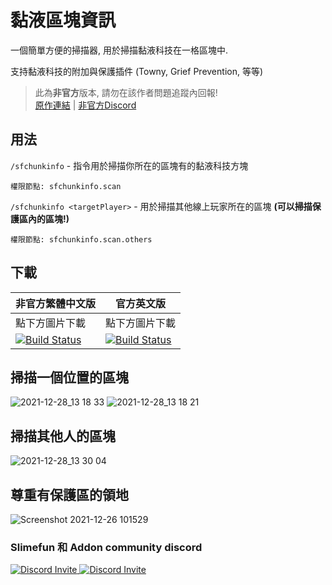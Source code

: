 # 黏液區塊資訊
一個簡單方便的掃描器, 用於掃描黏液科技在一格區塊中.

支持黏液科技的附加與保護插件 (Towny, Grief Prevention, 等等)

> 此為**非官方**版本, 請勿在該作者問題追蹤內回報! <br>
> [原作連結](https://github.com/FN-FAL113/SfChunkInfo) | [非官方Discord](https://discord.gg/GF4CwjFXT9)

## 用法
```/sfchunkinfo``` - 指令用於掃描你所在的區塊有的黏液科技方塊

```權限節點: sfchunkinfo.scan```

```/sfchunkinfo <targetPlayer>``` - 用於掃描其他線上玩家所在的區塊 **(可以掃描保護區內的區塊!)**

```權限節點: sfchunkinfo.scan.others```

## 下載
| 非官方繁體中文版 | 官方英文版 |
| -------- | -------- |
| 點下方圖片下載 | 點下方圖片下載 |
| [![Build Status](https://xMikux.github.io/builds/SlimeTraditionalTranslation/SfChunkInfo/main/badge.svg)](https://xMikux.github.io/builds/SlimeTraditionalTranslation/SfChunkInfo/main) | [![Build Status](https://thebusybiscuit.github.io/builds/FN-FAL113/SfChunkInfo/main/badge.svg)](https://thebusybiscuit.github.io/builds/FN-FAL113/SfChunkInfo/main) |

## 掃描一個位置的區塊
![2021-12-28_13 18 33](https://user-images.githubusercontent.com/88238718/147554820-b1c1ec93-0e7a-4657-99d9-d091a4593b5d.png)
![2021-12-28_13 18 21](https://user-images.githubusercontent.com/88238718/147554808-5879f6a6-0011-46fe-89d2-c35e2f070c49.png)

## 掃描其他人的區塊
![2021-12-28_13 30 04](https://user-images.githubusercontent.com/88238718/147554814-c6c49d33-fec3-4850-a01a-1fb61d28b438.png)

## 尊重有保護區的領地
![Screenshot 2021-12-26 101529](https://user-images.githubusercontent.com/88238718/147397288-5a8070bf-6b81-4e2d-abce-8a8c3e747172.png)

### Slimefun 和 Addon community discord
<p>
  <a href="https://discord.gg/slimefun">
    <img src="https://discordapp.com/api/guilds/565557184348422174/widget.png?style=banner3" alt="Discord Invite"/>
  </a>
  <a href="https://discord.gg/SqD3gg5SAU">
    <img src="https://discordapp.com/api/guilds/809178621424041997/widget.png?style=banner3" alt="Discord Invite"/>
  </a>
</p>
